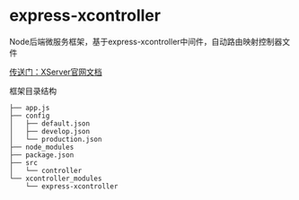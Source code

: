 # express-xcontroller
Node后端微服务框架，基于express-xcontroller中间件，自动路由映射控制器文件

[传送门：XServer官网文档](http://xserver.top)

框架目录结构
>
	├── app.js
	├── config
	│   ├── default.json
	│   ├── develop.json
	│   └── production.json
	├── node_modules
	├── package.json
	├── src
	│   └── controller
	└── xcontroller_modules
	    └── express-xcontroller